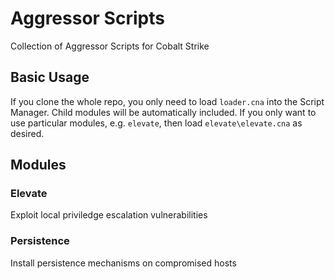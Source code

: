 # Aggressor Scripts

Collection of Aggressor Scripts for Cobalt Strike

## Basic Usage
If you clone the whole repo, you only need to load `loader.cna` into the Script Manager.  Child modules will be automatically included.
If you only want to use particular modules, e.g. `elevate`, then load `elevate\elevate.cna` as desired.

## Modules

### Elevate
Exploit local priviledge escalation vulnerabilities

### Persistence
Install persistence mechanisms on compromised hosts